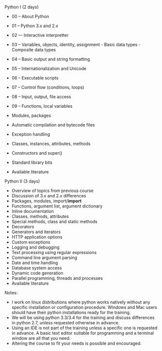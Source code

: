 Python I (2 days)

  * 00 – About Python
  * 01 – Python 3.x and 2.x
  * 02 — Interactive interpretter
  * 03 – Variables, objects, identity, assignment
          - Basic data types
          - Composite data types
  * 04 – Basic output and string formatting
  * 05 – Internationalization and Unicode
  * 06 – Executable scripts
  * 07 – Control flow (conditions, loops)
  * 08 – Input, output, file access
  * 09 – Functions, local variables

  * Modules, packages
  * Automatic compilation and bytecode files

  * Exception handling

  * Classes, instances, attributes, methods
  * Constructors and super()

  * Standard library bits
  * Available literature

Python II (3 days)

  * Overview of topics from previous course
  * Discussion of 3.x and 2.x differences
  * Packages, modules, import/__import__
  * Functions, argument list, argument dictionary
  * Inline documentation
  * Classes, methods, attributes
  * Special methods, class and static methods
  * Decorators
  * Generators and iterators
  * HTTP application options
  * Custom exceptions
  * Logging and debugging
  * Text processing using regular expressions
  * Command line argument parsing
  * Date and time handling
  * Database system access
  * Dynamic code generation
  * Parallel programming, threads and processes
  * Available literature

Notes:

  - I work on linux distributions where python works natively without
    any specific installation or configuration procedure. Windows and Mac
    users should have their python installations ready for the training.
  - We will be using python 3.3/3.4 for the training and discuss
differences
    in python 2.7, unless requested otherwise in advance.
  - Using an IDE is not part of the training unless a specific one is
    requested in advance. A basic text editor suitable for programming
    and a terminal window are all that you need.
  - Altering the course to fit your needs is possible and encouraged.
